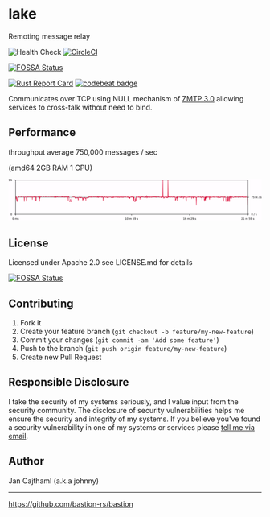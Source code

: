 # lake

Remoting message relay

![Health Check](https://github.com/jancajthaml-openbank/lake/workflows/Health%20Check/badge.svg)
[![CircleCI](https://circleci.com/gh/jancajthaml-openbank/lake/tree/main.svg?style=shield)](https://circleci.com/gh/jancajthaml-openbank/lake/tree/main)

[![FOSSA Status](https://app.fossa.com/api/projects/git%2Bgithub.com%2Fjancajthaml-openbank%2Flake.svg?type=shield)](https://app.fossa.com/projects/git%2Bgithub.com%2Fjancajthaml-openbank%2Flake?ref=badge_shield)

[![Rust Report Card](https://rust-reportcard.xuri.me/badge/github.com/jancajthaml-openbank/lake)](https://rust-reportcard.xuri.me/report/github.com/jancajthaml-openbank/lake) [![codebeat badge](https://codebeat.co/badges/2a0d56a6-dcb9-4e19-8aa5-bc17927defdc)](https://codebeat.co/projects/github-com-jancajthaml-openbank-lake-main)

Communicates over TCP using NULL mechanism of [ZMTP 3.0](https://rfc.zeromq.org/spec/23/) allowing services to cross-talk without need to bind.

## Performance

throughput average 750,000 messages / sec

(amd64 2GB RAM 1 CPU)

![graph_metrics_count]

## License

Licensed under Apache 2.0 see LICENSE.md for details

[![FOSSA Status](https://app.fossa.com/api/projects/git%2Bgithub.com%2Fjancajthaml-openbank%2Flake.svg?type=large)](https://app.fossa.com/projects/git%2Bgithub.com%2Fjancajthaml-openbank%2Flake?ref=badge_large)

## Contributing

1. Fork it
2. Create your feature branch (`git checkout -b feature/my-new-feature`)
3. Commit your changes (`git commit -am 'Add some feature'`)
4. Push to the branch (`git push origin feature/my-new-feature`)
5. Create new Pull Request

## Responsible Disclosure

I take the security of my systems seriously, and I value input from the security community. The disclosure of security vulnerabilities helps me ensure the security and integrity of my systems. If you believe you've found a security vulnerability in one of my systems or services please [tell me via email](mailto:jan.cajthaml@gmail.com).

## Author

Jan Cajthaml (a.k.a johnny)

[graph_metrics_count]: ./graph_metrics.count.png?sanitize=true


----


https://github.com/bastion-rs/bastion
